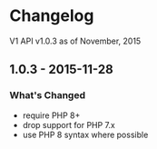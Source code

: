 # Changelog

V1 API v1.0.3 as of November, 2015

## 1.0.3 - 2015-11-28

### What's Changed

- require PHP 8+
- drop support for PHP 7.x
- use PHP 8 syntax where possible
